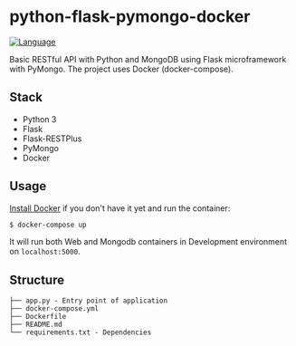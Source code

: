 # python-flask-pymongo-docker

[![Language](https://img.shields.io/badge/language-python3-brightgreen)](https://www.python.org/)

Basic RESTful API with Python and MongoDB using Flask microframework with PyMongo. The project uses Docker (docker-compose).

## Stack

- Python 3
- Flask
- Flask-RESTPlus
- PyMongo
- Docker

## Usage

[Install Docker](https://www.docker.com/products/docker-desktop) if you don't have it yet and run the container:

```sh
$ docker-compose up
```

It will run both Web and Mongodb containers in Development environment on `localhost:5000`.

## Structure


```
├── app.py - Entry point of application
├── docker-compose.yml
├── Dockerfile
├── README.md
└── requirements.txt - Dependencies
```